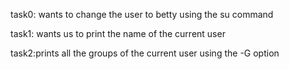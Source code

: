 task0: wants to change the user to betty using the su command

task1: wants us to print the name of the current user

task2:prints all the groups of the current user using the -G option
